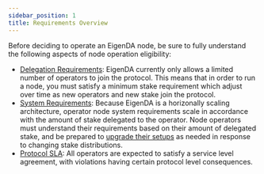 ```yaml
---
sidebar_position: 1
title: Requirements Overview
---
```


Before deciding to operate an EigenDA node, be sure to fully understand the following aspects of node operation eligibility: 
- [Delegation Requirements](./delegation-requirements/): EigenDA currently only allows a limited number of operators to join the protocol. This means that in order to run a node, you must satisfy a minimum stake requirement which adjust over time as new operators and new stake join the protocol.
- [System Requirements](./system-requirements/): Because EigenDA is a horizonally scaling architecture, operator node system requirements scale in accordance with the amount of stake delegated to the operator. Node operators must understand their requirements based on their amount of delegated stake, and be prepared to [upgrade their setups](../upgrades/system-upgrades/) as needed in response to changing stake distributions.
- [Protocol SLA](./protocol-SLA/): All operators are expected to satisfy a service level agreement, with violations having certain protocol level consequences. 